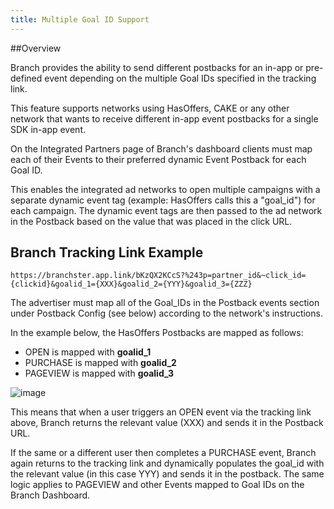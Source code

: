 ```yaml
---
title: Multiple Goal ID Support
---
```

##Overview

Branch provides the ability to send different postbacks for an in-app or pre-defined event depending on the multiple Goal IDs specified in the tracking link.

This feature supports networks using HasOffers, CAKE or any other network that wants to receive different in-app event postbacks for a single SDK in-app event.

On the Integrated Partners page of Branch's dashboard clients must map each of their Events to their preferred dynamic Event Postback for each Goal ID.

This enables the integrated ad networks to open multiple campaigns with a separate dynamic event tag (example: HasOffers calls this a "goal_id") for each campaign. The dynamic event tags are then passed to the ad network in the Postback based on the value that was placed in the click URL.

## Branch Tracking Link Example

```
https://branchster.app.link/bKzQX2KCcS?%243p=partner_id&~click_id={clickid}&goalid_1={XXX}&goalid_2={YYY}&goalid_3={ZZZ}
```

The advertiser must map all of the Goal_IDs in the Postback events section under Postback Config (see below) according to the network's instructions.

In the example below, the HasOffers Postbacks are mapped as follows:

*   OPEN is mapped with <notranslate>**goalid_1**</notranslate>
*   PURCHASE is mapped with <notranslate>**goalid_2**</notranslate>
*   PAGEVIEW is mapped with <notranslate>**goalid_3**</notranslate>

![image](/images/pages/deep-linked-ads/partner-resources/multiple-goal-ids.png)

This means that when a user triggers an OPEN event via the tracking link above, Branch returns the relevant value (XXX) and sends it in the Postback URL.

If the same or a different user then completes a PURCHASE event, Branch again returns to the tracking link and dynamically populates the goal_id with the relevant value (in this case YYY) and sends it in the postback. The same logic applies to PAGEVIEW and other Events mapped to Goal IDs on the Branch Dashboard.

